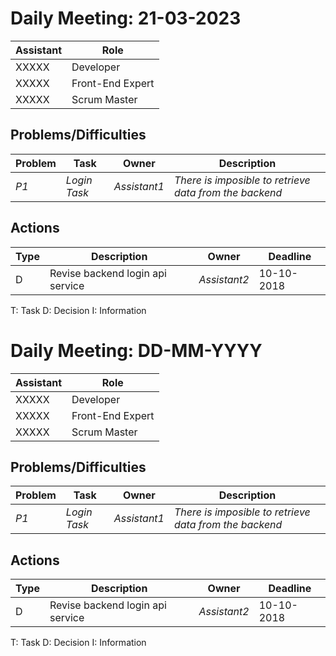 # Daily Meeting: 21-03-2023

| Assistant  | Role  |  
|---|---|
| XXXXX  | Developer  |   
| XXXXX |  Front-End Expert |  
| XXXXX |  Scrum Master |  

## Problems/Difficulties
| Problem  | Task  | Owner | Description |
|---|---|---|---|
| _P1_ | _Login Task_ | _Assistant1_ | _There is imposible to retrieve data from the backend_|


## Actions
| Type  | Description  | Owner | Deadline |
|---|---|---|---|
| D | Revise backend login api service | _Assistant2_ | 10-10-2018|

T: Task
D: Decision
I: Information



# Daily Meeting: DD-MM-YYYY

| Assistant  | Role  |  
|---|---|
| XXXXX  | Developer  |   
| XXXXX |  Front-End Expert |  
| XXXXX |  Scrum Master |  

## Problems/Difficulties
| Problem  | Task  | Owner | Description |
|---|---|---|---|
| _P1_ | _Login Task_ | _Assistant1_ | _There is imposible to retrieve data from the backend_|


## Actions
| Type  | Description  | Owner | Deadline |
|---|---|---|---|
| D | Revise backend login api service | _Assistant2_ | 10-10-2018|

T: Task
D: Decision
I: Information
